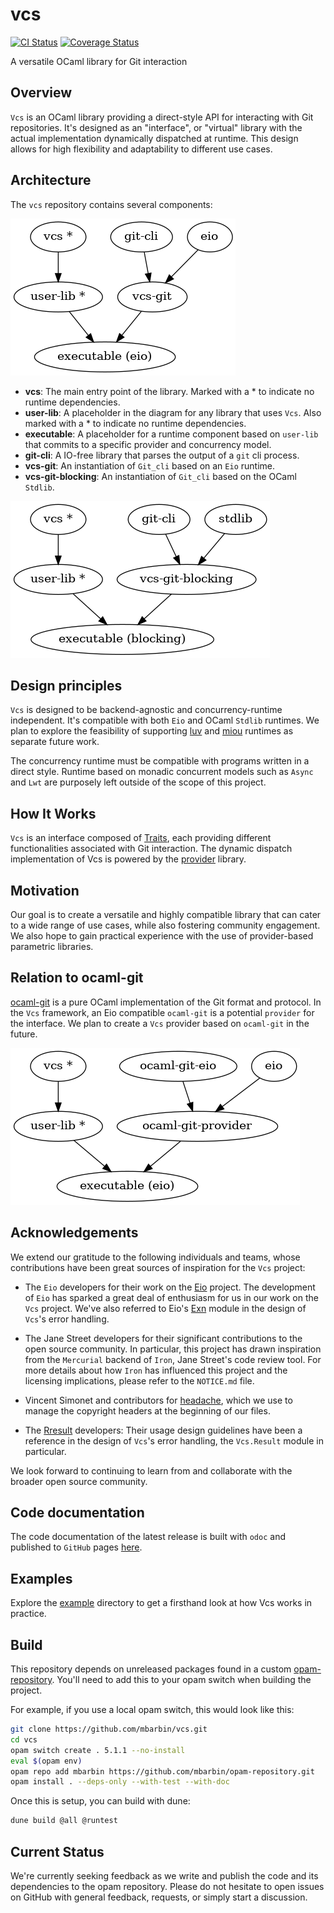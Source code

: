 # vcs

[![CI Status](https://github.com/mbarbin/vcs/workflows/ci/badge.svg)](https://github.com/mbarbin/vcs/actions/workflows/ci.yml)
[![Coverage Status](https://coveralls.io/repos/github/mbarbin/vcs/badge.svg?branch=main)](https://coveralls.io/github/mbarbin/vcs?branch=main)

A versatile OCaml library for Git interaction

## Overview

`Vcs` is an OCaml library providing a direct-style API for interacting with Git repositories. It's designed as an "interface", or "virtual" library with the actual implementation dynamically dispatched at runtime. This design allows for high flexibility and adaptability to different use cases.

## Architecture

The `vcs` repository contains several components:

![Git-cli diagram](doc/diagram/gitcli.png)

- **vcs**: The main entry point of the library. Marked with a * to indicate no
  runtime dependencies.
- **user-lib**: A placeholder in the diagram for any library that uses `Vcs`.
  Also marked with a * to indicate no runtime dependencies.
- **executable**: A placeholder for a runtime component based on `user-lib` that
  commits to a specific provider and concurrency model.
- **git-cli**: A IO-free library that parses the output of a `git` cli process.
- **vcs-git**: An instantiation of `Git_cli` based on an `Eio` runtime.
- **vcs-git-blocking**: An instantiation of `Git_cli` based on the OCaml `Stdlib`.

![Stdlib diagram](doc/diagram/stdlib.png)

## Design principles

`Vcs` is designed to be backend-agnostic and concurrency-runtime independent. It's compatible with both `Eio` and OCaml `Stdlib` runtimes. We plan to explore the feasibility of supporting [luv](https://github.com/aantron/luv) and [miou](https://github.com/robur-coop/miou) runtimes as separate future work.

The concurrency runtime must be compatible with programs written in a direct style. Runtime based on monadic concurrent models such as `Async` and `Lwt` are purposely left outside of the scope of this project.

## How It Works

`Vcs` is an interface composed of [Traits](doc/traits.md), each providing different functionalities associated with Git interaction. The dynamic dispatch implementation of Vcs is powered by the [provider](https://github.com/mbarbin/provider) library.

## Motivation

Our goal is to create a versatile and highly compatible library that can cater to a wide range of use cases, while also fostering community engagement. We also hope to gain practical experience with the use of provider-based parametric libraries.

## Relation to ocaml-git

[ocaml-git](https://github.com/mirage/ocaml-git) is a pure OCaml implementation of the Git format and protocol. In the `Vcs` framework, an Eio compatible `ocaml-git` is a potential `provider` for the interface. We plan to create a `Vcs` provider based on `ocaml-git` in the future.

![Ocaml-git diagram](doc/diagram/ocaml-git.png)

## Acknowledgements

We extend our gratitude to the following individuals and teams, whose contributions have been great sources of inspiration for the `Vcs` project:

- The `Eio` developers for their work on the [Eio](https://github.com/ocaml-multicore/eio) project. The development of `Eio` has sparked a great deal of enthusiasm for us in our work on the `Vcs` project. We've also referred to Eio's [Exn](https://ocaml-multicore.github.io/eio/eio/Eio/Exn/index.html) module in the design of `Vcs`'s error handling.

- The Jane Street developers for their significant contributions to the open source community. In particular, this project has drawn inspiration from the `Mercurial` backend of `Iron`, Jane Street's code review tool. For more details about how `Iron` has influenced this project and the licensing implications, please refer to the `NOTICE.md` file.

- Vincent Simonet and contributors for [headache](https://github.com/Frama-C/headache), which we use to manage the copyright headers at the beginning of our files.

- The [Rresult](https://erratique.ch/software/rresult/doc/Rresult/index.html#usage) developers: Their usage design guidelines have been a reference in the design of `Vcs`'s error handling, the `Vcs.Result` module in particular.

We look forward to continuing to learn from and collaborate with the broader open source community.

## Code documentation

The code documentation of the latest release is built with `odoc` and published to `GitHub` pages [here](https://mbarbin.github.io/vcs).

## Examples

Explore the [example](example/) directory to get a firsthand look at how Vcs works in practice.

## Build

This repository depends on unreleased packages found in a custom [opam-repository](https://github.com/mbarbin/opam-repository.git). You'll need to add this to your opam switch when building the project.

For example, if you use a local opam switch, this would look like this:

```sh
git clone https://github.com/mbarbin/vcs.git
cd vcs
opam switch create . 5.1.1 --no-install
eval $(opam env)
opam repo add mbarbin https://github.com/mbarbin/opam-repository.git
opam install . --deps-only --with-test --with-doc
```

Once this is setup, you can build with dune:

```sh
dune build @all @runtest
```

## Current Status

We're currently seeking feedback as we write and publish the code and its dependencies to the opam repository. Please do not hesitate to open issues on GitHub with general feedback, requests, or simply start a discussion.
